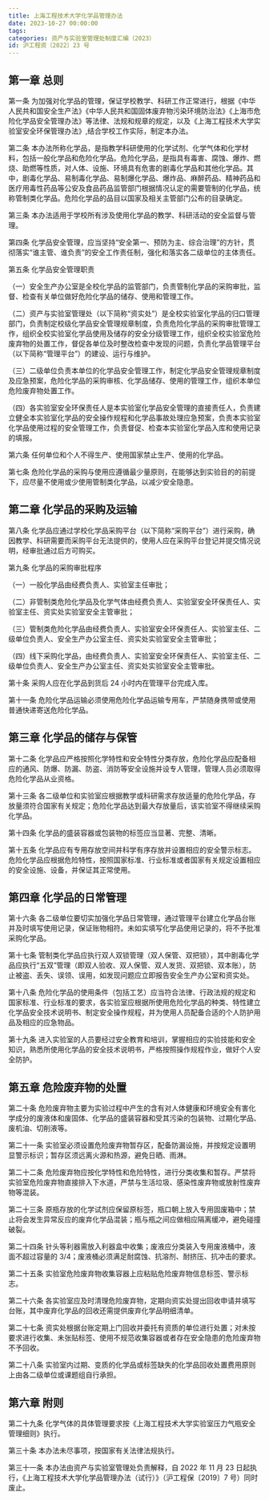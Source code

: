 ```yaml
---
title: 上海工程技术大学化学品管理办法
date: 2023-10-27 00:00:00
tags:
categories: 资产与实验室管理处制度汇编（2023）
id: 沪工程资〔2022〕23 号
---
```


## 第一章 总则

第一条 为加强对化学品的管理，保证学校教学、科研工作正常进行，根据《中华人民共和国安全生产法》《中华人民共和国固体废弃物污染环境防治法》《上海市危险化学品安全管理办法》等法律、法规和规章的规定，以及《上海工程技术大学实验室安全环保管理办法》,结合学校工作实际，制定本办法。

第二条 本办法所称化学品，是指教学科研使用的化学试剂、化学气体和化学材料，包括一般化学品和危险化学品。危险化学品，是指具有毒害、腐蚀、爆炸、燃烧、助燃等性质，对人体、设施、环境具有危害的剧毒化学品和其他化学品。其中，剧毒化学品、易制毒化学品、易制爆化学品、爆炸品、麻醉药品、精神药品和医疗用毒性药品等公安及食品药品监管部门根据情况认定的需要管制的化学品，统称管制类化学品。危险化学品的品目以国家及相关主管部门公布的目录确定。

第三条 本办法适用于学校所有涉及使用化学品的教学、科研活动的安全监督与管理。

第四条 化学品安全管理，应当坚持“安全第一、预防为主、综合治理”的方针，贯彻落实“谁主管、谁负责”的安全工作责任制，强化和落实各二级单位的主体责任。

第五条 化学品安全管理职责

（一）安全生产办公室是全校化学品的监管部门，负责管制化学品的采购审批，监督、检查有关单位做好危险化学品的储存、使用和管理工作。

（二）资产与实验室管理处（以下简称“资实处”）是全校实验室化学品的归口管理部门，负责制定校级化学品安全管理规章制度，负责危险化学品的采购审批管理工作，组织全校实验室化学品使用及储存的安全分级管理工作，组织全校实验室危险废弃物的处置工作，督促各单位及时整改检查中发现的问题，负责化学品管理平台（以下简称“管理平台”）的建设、运行与维护。

（三）二级单位负责本单位的化学品安全管理工作，制定化学品安全管理规章制度及应急预案，危险化学品的采购审核、化学品储存、使用的管理工作，组织本单位危险废弃物处置工作。

（四）各实验室安全环保责任人是本实验室化学品安全管理的直接责任人，负责建立健全本实验室化学品的安全操作规程和化学品事故处理应急预案，负责本实验室化学品使用过程的安全管理工作，负责督促、检查本实验室化学品入库和使用记录的填报。

第六条 任何单位和个人不得生产、使用国家禁止生产、使用的化学品。

第七条 危险化学品的采购与使用应遵循最少量原则，在能够达到实验目的的前提下，应尽量不使用或少使用管制类化学品，以减少安全隐患。

## 第二章 化学品的采购及运输

第八条 化学品应通过学校化学品采购平台（以下简称“采购平台”）进行采购，确因教学、科研需要而采购平台无法提供的，使用人应在采购平台登记并提交情况说明，经审批通过后方可购买。

第九条 化学品的采购审批程序

（一）一般化学品由经费负责人、实验室主任审批；

（二）非管制类危险化学品及化学气体由经费负责人、实验室安全环保责任人、实验室主任、资实处实验室安全主管审批；

（三）管制类危险化学品由经费负责人、实验室安全环保责任人、实验室主任、二级单位负责人、安全生产办公室主任、资实处实验室安全主管审批；

（四）线下采购化学品，由经费负责人、实验室安全环保责任人、实验室主任、二级单位负责人、安全生产办公室主任、资实处实验室安全主管审批。

第十条 采购人应在化学品到货后 24 小时内在管理平台完成入库。

第十一条 危险化学品运输必须使用危险化学品运输专用车，严禁随身携带或使用普通快递寄送危险化学品。

## 第三章 化学品的储存与保管

第十二条 化学品应严格按照化学特性和安全特性分类存放，危险化学品应配备相应的通风、防爆、防漏、防盗、消防等安全设施并设专人管理，管理人员必须取得危险化学品从业资格。

第十三条 各二级单位和实验室应根据教学或科研需求存放适量的危险化学品，存放量须符合国家有关规定；危险化学品达到最大存放量后，该实验室不得继续采购化学品。

第十四条 化学品的盛装容器或包装物的标签应当显著、完整、清晰。

第十五条 化学品应有专用存放空间并科学有序存放并设置相应的安全警示标志。危险化学品应根据危险特性，按照国家标准、行业标准或者国家有关规定设置相应的安全设施、设备，并保证其正常使用。 

## 第四章 化学品的日常管理

第十六条 各二级单位要切实加强化学品日常管理，通过管理平台建立化学品台账并及时填写使用记录，保证账物相符。未如实填写化学品使用记录的，将不予批准采购化学品。

第十七条 管制类化学品应执行双人双锁管理（双人保管、双把锁），其中剧毒化学品应执行“五双”管理（即双人验收、双人保管、双人发货、双把锁、双本账），防止被盗、丢失、误领、误用，如发现问题应立即报告安全生产办公室和资实处。

第十八条 危险化学品的使用条件（包括工艺）应当符合法律、行政法规的规定和国家标准、行业标准的要求，各实验室应根据所使用危险化学品的种类、特性建立化学品安全技术说明书、制定安全操作规程，并为使用人员配备合适的个人防护用品及相应的应急物品。

第十九条 进入实验室的人员要经过安全教育和培训，掌握相应的实验技能和安全知识，熟悉所使用化学品的安全技术说明书，严格按照操作规程作业，做好个人安全防护。

## 第五章 危险废弃物的处置

第二十条 危险废弃物主要为实验过程中产生的含有对人体健康和环境安全有害化学成分的废液体和废固体、化学品的盛装容器和受其污染的包装物、过期化学品、废机油、切削液等。

第二十一条 实验室必须设置危险废弃物暂存区，配备防漏设施，并按规定设置明显警示标识；暂存区须远离火源和热源，避免日晒、雨淋。

第二十二条 危险废弃物应按化学特性和危险特性，进行分类收集和暂存。严禁将实验室危险废弃物直接排入下水道，严禁与生活垃圾、感染性废弃物或放射性废弃物等混装。

第二十三条 原瓶存放的化学试剂应保留原标签，瓶口朝上放入专用固废箱中；禁止将会发生异常反应的废弃化学品混装；瓶与瓶之间应做相应隔离缓冲，避免碰撞破裂。

第二十四条 针头等利器需放入利器盒中收集；废液应分类装入专用废液桶中，液面不超过容量的 3/4；废液桶必须满足耐腐蚀、抗溶剂、耐挤压、抗冲击的要求。

第二十五条 实验室危险废弃物收集容器上应粘贴危险废弃物信息标签、警示标志。

第二十六条 各实验室应及时清理危险废弃物，定期向资实处提出回收申请并填写台账，其中废弃化学品的回收还需提供废弃化学品明细清单。

第二十七条 资实处根据台账定期上门回收并委托有资质的单位进行处置；对未按要求进行收集、未张贴标签、使用不规范收集容器或者存在安全隐患的危险废弃物不予回收。

第二十八条 实验室内过期、变质的化学品或标签缺失的化学品回收处置费用原则上由各二级单位或课题组自行承担。

## 第六章 附则

第二十九条 化学气体的具体管理要求按《上海工程技术大学实验室压力气瓶安全管理细则》执行。

第三十条 本办法未尽事项，按国家有关法律法规执行。

第三十一条 本办法由资产与实验室管理处负责解释，自 2022 年 11 月 23 日起执行，《上海工程技术大学化学品管理办法（试行）》（沪工程保〔2019〕7 号）同时废止。
